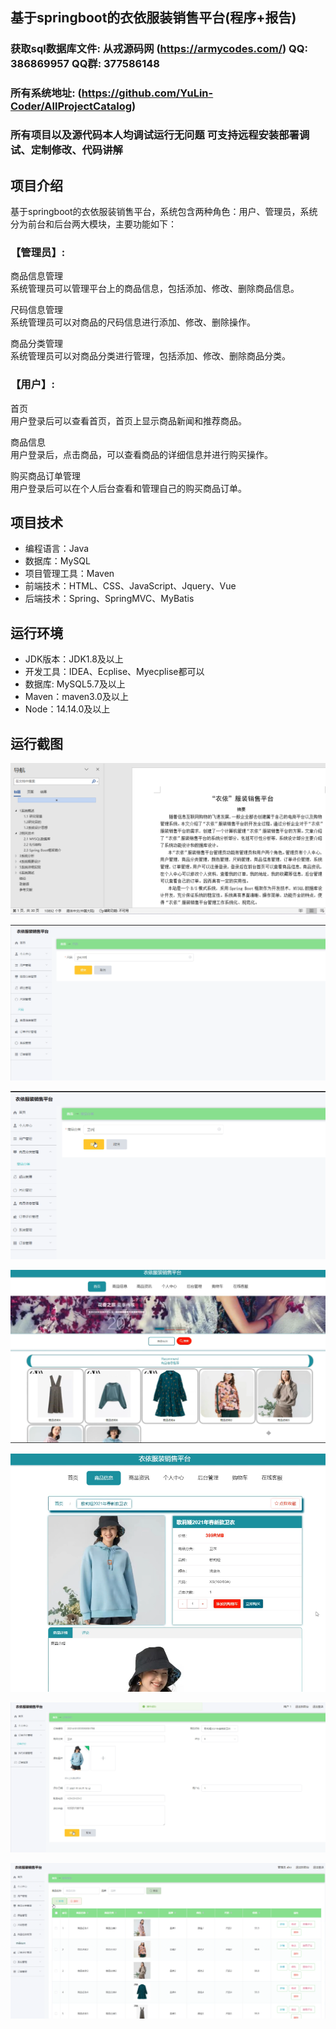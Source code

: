 ## 基于springboot的衣依服装销售平台(程序+报告)

###  获取sql数据库文件: 从戎源码网 (https://armycodes.com/) QQ: 386869957 QQ群: 377586148
###  所有系统地址: (https://github.com/YuLin-Coder/AllProjectCatalog) 
###  所有项目以及源代码本人均调试运行无问题 可支持远程安装部署调试、定制修改、代码讲解

## 项目介绍
基于springboot的衣依服装销售平台，系统包含两种角色：用户、管理员，系统分为前台和后台两大模块，主要功能如下：

### 【管理员】:
商品信息管理  
系统管理员可以管理平台上的商品信息，包括添加、修改、删除商品信息。

尺码信息管理  
系统管理员可以对商品的尺码信息进行添加、修改、删除操作。

商品分类管理  
系统管理员可以对商品分类进行管理，包括添加、修改、删除商品分类。

### 【用户】:
首页  
用户登录后可以查看首页，首页上显示商品新闻和推荐商品。

商品信息  
用户登录后，点击商品，可以查看商品的详细信息并进行购买操作。

购买商品订单管理  
用户登录后可以在个人后台查看和管理自己的购买商品订单。

## 项目技术
- 编程语言：Java
- 数据库：MySQL
- 项目管理工具：Maven
- 前端技术：HTML、CSS、JavaScript、Jquery、Vue
- 后端技术：Spring、SpringMVC、MyBatis

## 运行环境
- JDK版本：JDK1.8及以上
- 开发工具：IDEA、Ecplise、Myecplise都可以
- 数据库: MySQL5.7及以上
- Maven：maven3.0及以上
- Node：14.14.0及以上

## 运行截图
![](screenshot/1.png)

![](screenshot/2.png)

![](screenshot/3.png)

![](screenshot/4.png)

![](screenshot/5.png)

![](screenshot/6.png)

![](screenshot/7.png)
